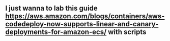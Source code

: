 ## I just wanna to lab this guide https://aws.amazon.com/blogs/containers/aws-codedeploy-now-supports-linear-and-canary-deployments-for-amazon-ecs/ with scripts
